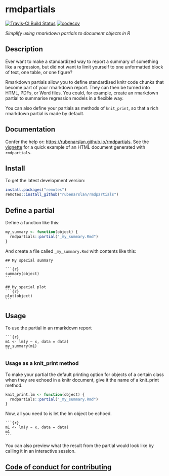 
<!-- README.md is generated from README.Rmd. Please edit that file -->

# rmdpartials

[![Travis-CI Build
Status](https://travis-ci.org/rubenarslan/rmdpartials.svg?branch=master)](https://travis-ci.org/rubenarslan/rmdpartials)
[![codecov](https://codecov.io/gh/rubenarslan/rmdpartials/branch/master/graph/badge.svg)](https://codecov.io/gh/rubenarslan/rmdpartials)

*Simplify using rmarkdown partials to document objects in R*

## Description

Ever want to make a standardized way to report a summary of something
like a regression, but did not want to limit yourself to one unformatted
block of text, one table, or one figure?

Rmarkdown partials allow you to define standardised knitr code chunks
that become part of your rmarkdown report. They can then be turned into
HTML, PDFs, or Word files. You could, for example, create an rmarkdown
partial to summarise regression models in a flexible way.

You can also define your partials as methods of `knit_print`, so that a
rich rmarkdown partial is made by default.

## Documentation

Confer the help or: <https://rubenarslan.github.io/rmdpartials>. See the
[vignette](https://rubenarslan.github.io/rmdpartials/articles/rmdpartials.html)
for a quick example of an HTML document generated with `rmdpartials`.

## Install

To get the latest development version:

``` r
install.packages("remotes")
remotes::install_github("rubenarslan/rmdpartials")
```

## Define a partial

Define a function like this:

``` r
my_summary <- function(object) {
  rmdpartials::partial("_my_summary.Rmd")
}
```

And create a file called `_my_summary.Rmd` with contents like this:

    ## My special summary
    
    ```{r}
    summary(object)
    ```
    
    ## My special plot
    ```{r}
    plot(object)
    ```

## Usage

To use the partial in an rmarkdown report

    ```{r}
    m1 <- lm(y ~ x, data = data)
    my_summary(m1)
    ```

### Usage as a knit\_print method

To make your partial the default printing option for objects of a
certain class when they are echoed in a knitr document, give it the name
of a knit\_print method.

``` r
knit_print.lm <- function(object) {
  rmdpartials::partial("_my_summary.Rmd")
}
```

Now, all you need to is let the lm object be echoed.

    ```{r}
    m1 <- lm(y ~ x, data = data)
    m1
    ```

You can also preview what the result from the partial would look like by
calling it in an interactive
session.

## [Code of conduct for contributing](https://rubenarslan.github.io/rmdpartials/CONDUCT.html)
